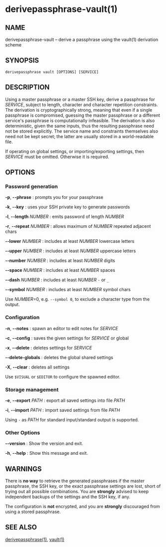 # derivepassphrase-vault(1)

## NAME

derivepassphrase-vault – derive a passphrase using the vault(1)
derivation scheme

## SYNOPSIS

````
derivepassphrase vault [OPTIONS] [SERVICE]
````

## DESCRIPTION

Using a master passphrase or a master SSH key, derive a passphrase for
<i>SERVICE</i>, subject to length, character and character repetition
constraints.  The derivation is cryptographically strong, meaning that even
if a single passphrase is compromised, guessing the master passphrase or
a different service's passphrase is computationally infeasible.  The
derivation is also deterministic, given the same inputs, thus the resulting
passphrase need not be stored explicitly. The service name and constraints
themselves also need not be kept secret; the latter are usually stored in
a world-readable file.

If operating on global settings, or importing/exporting settings, then
<i>SERVICE</i> must be omitted.  Otherwise it is required.

## OPTIONS

### Password generation

<b>-p</b>, <b>-</b><b>-phrase</b>
:   prompts you for your passphrase

<b>-k</b>, <b>-</b><b>-key</b>
:   uses your SSH private key to generate passwords

<b>-l</b>, <b>-</b><b>-length</b> <var>NUMBER</var>
:   emits password of length <var>NUMBER</var>

<b>-r</b>, <b>-</b><b>-repeat</b> <var>NUMBER</var>
:   allows maximum of <var>NUMBER</var> repeated adjacent chars

<b>-</b><b>-lower</b> <var>NUMBER</var>
:   includes at least <var>NUMBER</var> lowercase letters

<b>-</b><b>-upper</b> <var>NUMBER</var>
:   includes at least <var>NUMBER</var> uppercase letters

<b>-</b><b>-number</b> <var>NUMBER</var>
:   includes at least <var>NUMBER</var> digits

<b>-</b><b>-space</b> <var>NUMBER</var>
:   includes at least <var>NUMBER</var> spaces

<b>-</b><b>-dash</b> <var>NUMBER</var>
:   includes at least <var>NUMBER</var> `-` or `_`

<b>-</b><b>-symbol</b> <var>NUMBER</var>
:   includes at least <var>NUMBER</var> symbol chars

Use <var>NUMBER</var>=0, e.g. `--symbol 0`, to exclude a character type from
the output.

### Configuration

<b>-n</b>, <b>-</b><b>-notes</b>
:   spawn an editor to edit notes for <var>SERVICE</var>

<b>-c</b>, <b>-</b><b>-config</b>
:   saves the given settings for <var>SERVICE</var> or global

<b>-x</b>, <b>-</b><b>-delete</b>
:   deletes settings for <var>SERVICE</var>

<b>-</b><b>-delete-globals</b>
:   deletes the global shared settings

<b>-X</b>, <b>-</b><b>-clear</b>
:   deletes all settings

Use `$VISUAL` or `$EDITOR` to configure the spawned editor.

### Storage management

<b>-e</b>, <b>-</b><b>-export</b> <var>PATH</var>
:   export all saved settings into file <var>PATH</var>

<b>-i</b>, <b>-</b><b>-import</b> <var>PATH</var>
:   import saved settings from file <var>PATH</var>

Using `-` as <var>PATH</var> for standard input/standard output is supported.

### Other Options

<b>--version</b>
:   Show the version and exit.

<b>-h</b>, <b>-</b><b>-help</b>
:   Show this message and exit.

## WARNINGS

There is **no way** to retrieve the generated passphrases if the master
passphrase, the SSH key, or the exact passphrase settings are lost,
short of trying out all possible combinations.  You are **strongly**
advised to keep independent backups of the settings and the SSH key, if
any.

The configuration is **not** encrypted, and you are **strongly**
discouraged from using a stored passphrase.

## SEE ALSO

[derivepassphrase(1)](derivepassphrase.1.md),
[vault(1)](https://github.com/jcoglan/vault)
